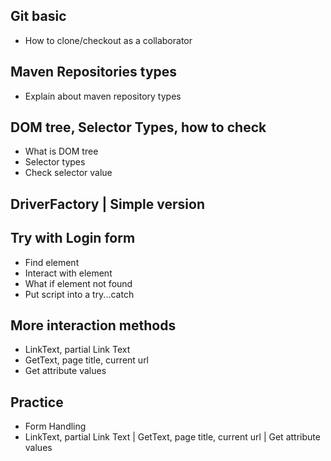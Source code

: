 ## Git basic
* How to clone/checkout as a collaborator

## Maven Repositories types
* Explain about maven repository types

## DOM tree, Selector Types, how to check
* What is DOM tree
* Selector types
* Check selector value

## DriverFactory | Simple version


## Try with Login form
* Find element
* Interact with element
* What if element not found
* Put script into a try...catch

## More interaction methods
* LinkText, partial Link Text
* GetText, page title, current url
* Get attribute values

## Practice
* Form Handling
* LinkText, partial Link Text | GetText, page title, current url | Get attribute values